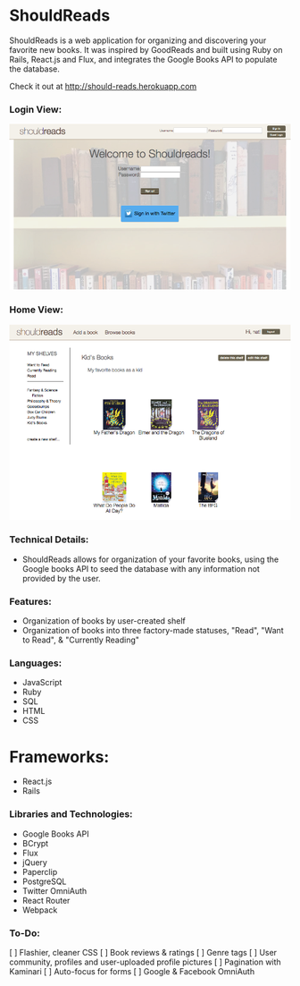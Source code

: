 # ShouldReads

ShouldReads is a web application for organizing and discovering your favorite new
books. It was inspired by GoodReads and built using Ruby on Rails, React.js and Flux,
and integrates the Google Books API to populate the database.

Check it out at http://should-reads.herokuapp.com

### Login View:

[![welcome](./docs/images/welcome.png)](http://should-reads.herokuapp.com/)

### Home View:

[![welcome](./docs/images/shelf.png)](http://should-reads.herokuapp.com/)

### Technical Details:

* ShouldReads allows for organization of your favorite books, using the Google books
API to seed the database with any information not provided by the user.


### Features:

* Organization of books by user-created shelf
* Organization of books into three factory-made statuses, "Read", "Want to Read",
& "Currently Reading"

### Languages:

* JavaScript
* Ruby
* SQL
* HTML
* CSS

# Frameworks:

* React.js
* Rails

### Libraries and Technologies:

* Google Books API
* BCrypt
* Flux
* jQuery
* Paperclip
* PostgreSQL
* Twitter OmniAuth
* React Router
* Webpack

### To-Do:

[ ] Flashier, cleaner CSS
[ ] Book reviews & ratings
[ ] Genre tags
[ ] User community, profiles and user-uploaded profile pictures
[ ] Pagination with Kaminari
[ ] Auto-focus for forms
[ ] Google & Facebook OmniAuth
